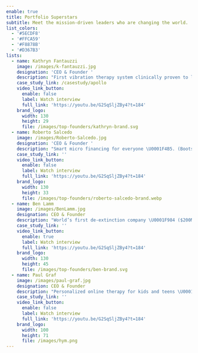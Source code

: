 ```yaml
---
enable: true
title: Portfolio Superstars
subtitle: Meet the mission‑driven leaders who are changing the world.
list_colors:
  - '#5ECDF8'
  - '#FFCA59'
  - '#F8878B'
  - '#D367B3'
lists:
  - name: Kathryn Fantauzzi
    image: /images/k-fantauzzi.jpg
    designation: 'CEO & Founder '
    description: "First vibration therapy system clinically proven to lower stress \U0001F9D8\U0001F3FB‍♀️. ($30MM+ Series A)"
    case_study_link: /casestudy/apollo
    video_link_button:
      enable: false
      label: Watch interview
      full_link: 'https://youtu.be/G2SqSljZBy4?t=184'
    brand_logo:
      width: 130
      height: 29
      file: /images/top-founders/kathryn-brand.svg
  - name: Roberto Salcedo
    image: /images/Roberto-Salcedo.jpg
    designation: 'CEO & Founder '
    description: "Smart micro financing for everyone \U0001F4B5. (Bootstrapped to $110MM+ ARR)"
    case_study_link: ''
    video_link_button:
      enable: false
      label: Watch interview
      full_link: 'https://youtu.be/G2SqSljZBy4?t=184'
    brand_logo:
      width: 130
      height: 33
      file: /images/top-founders/roberto-salcedo-brand.webp
  - name: Ben Lamm
    image: /images/BenLamm.jpg
    designation: CEO & Founder
    description: "World’s first de-extinction company \U0001F984 ($200MM+ Series C; $10B+ Valuation | Decacorn Status)"
    case_study_link: ''
    video_link_button:
      enable: true
      label: Watch interview
      full_link: 'https://youtu.be/G2SqSljZBy4?t=184'
    brand_logo:
      width: 130
      height: 45
      file: /images/top-founders/ben-brand.svg
  - name: Paul Graf
    image: /images/paul-graf.jpg
    designation: CEO & Founder
    description: "Personalized online therapy for kids and teens \U0001F64B\U0001F3FB (Seed)"
    case_study_link: ''
    video_link_button:
      enable: false
      label: Watch interview
      full_link: 'https://youtu.be/G2SqSljZBy4?t=184'
    brand_logo:
      width: 100
      height: 71
      file: /images/hym.png
---
```


